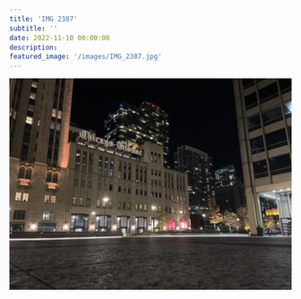 ```yaml
---
title: 'IMG 2387'
subtitle: ''
date: 2022-11-10 00:00:00
description: 
featured_image: '/images/IMG_2387.jpg'
---
```


![](/images/IMG_2387.jpg)
